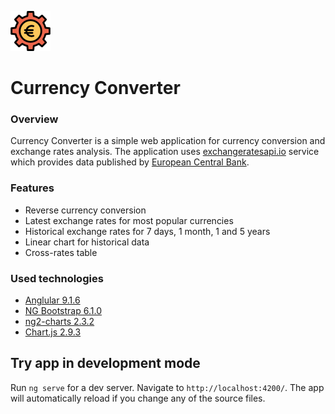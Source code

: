 
![logo](src/assets/images/icons/logo.png) 

# Currency Converter

### Overview
Currency Converter is a simple web application for currency conversion and exchange rates analysis.
The application uses [exchangeratesapi.io](https://exchangeratesapi.io) service which provides data published by [European Central Bank](https://www.ecb.europa.eu/).

### Features
* Reverse currency conversion
* Latest exchange rates for most popular currencies
* Historical exchange rates for 7 days, 1 month, 1 and 5 years
* Linear chart for historical data
* Cross-rates table

### Used technologies
* [Anglular 9.1.6](https://angular.io/) 
* [NG Bootstrap 6.1.0](https://ng-bootstrap.github.io)
* [ng2-charts 2.3.2](https://github.com/valor-software/ng2-charts)
* [Chart.js 2.9.3](https://www.chartjs.org/)



## Try app in development mode

Run `ng serve` for a dev server. Navigate to `http://localhost:4200/`. The app will automatically reload if you change any of the source files.